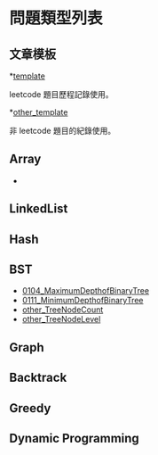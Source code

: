# 問題類型列表

## 文章模板

*[template](template.md)

leetcode 題目歷程記錄使用。

*[other_template](other_template.md)

非 leetcode 題目的紀錄使用。

## Array

* []()

## LinkedList


## Hash


## BST

* [0104_MaximumDepthofBinaryTree](0104_MaximumDepthofBinaryTree.md)
* [0111_MinimumDepthofBinaryTree](0111_MinimumDepthofBinaryTree.md)
* [other_TreeNodeCount](other_TreeNodeCount.md)
* [other_TreeNodeLevel](other_TreeNodeLevel.md)

## Graph

## Backtrack

## Greedy

## Dynamic Programming

